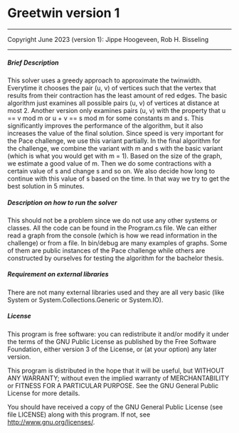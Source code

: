 # Greetwin version 1
------------------------
Copyright June 2023 (version 1): Jippe Hoogeveen, Rob H. Bisseling

------------------------
##### Brief Description

This solver uses a greedy approach to approximate the twinwidth. Everytime it chooses the pair (u, v) of vertices such that the vertex that results from their contraction has the least amount of red edges.
The basic algorithm just examines all possible pairs (u, v) of vertices at distance at most 2. Another version only examines pairs (u, v) with the property that u == v mod m or u + v == s mod m for some constants m and s. This significantly improves the performance of the algorithm, but it also increases the value of the final solution. Since speed is very important for the Pace challenge, we use this variant partially.
In the final algorithm for the challenge, we combine the variant with m and s with the basic variant (which is what you would get with m = 1). Based on the size of the graph, we estimate a good value of m. Then we do some contractions with a certain value of s and change s and so on. We also decide how long to continue with this value of s based on the time. In that way we try to get the best solution in 5 minutes.

##### Description on how to run the solver

This should not be a problem since we do not use any other systems or classes. All the code can be found in the Program.cs file. We can either read a graph from the console (which is how we read information in the challenge) or from a file. In bin/debug are many examples of graphs. Some of them are public instances of the Pace challenge while others are constructed by ourselves for testing the algorithm for the bachelor thesis.

##### Requirement on external libraries

There are not many external libraries used and they are all very basic (like System or System.Collections.Generic or System.IO).

##### License

This program is free software: you can redistribute it and/or modify
it under the terms of the GNU Public License as published by
the Free Software Foundation, either version 3 of the License, or
(at your option) any later version.

This program is distributed in the hope that it will be useful,
but WITHOUT ANY WARRANTY; without even the implied warranty of
MERCHANTABILITY or FITNESS FOR A PARTICULAR PURPOSE.  See the
GNU General Public License for more details.

You should have received a copy of the GNU General Public License
(see file LICENSE) along with this program.  If not, see <http://www.gnu.org/licenses/>.
